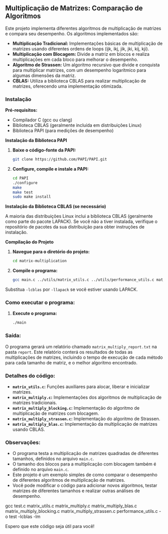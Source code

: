 ## Multiplicação de Matrizes: Comparação de Algoritmos

Este projeto implementa diferentes algoritmos de multiplicação de matrizes e compara seu desempenho. Os algoritmos implementados são:

- **Multiplicação Tradicional:** Implementações básicas de multiplicação de matrizes usando diferentes ordens de loops (ijk, ikj, jik, jki, kij, kji).
- **Multiplicação com Blocagem:** Divide a matriz em blocos e realiza multiplicações em cada bloco para melhorar o desempenho.
- **Algoritmo de Strassen:** Um algoritmo recursivo que divide e conquista para multiplicar matrizes, com um desempenho logarítmico para algumas dimensões da matriz.
- **CBLAS:** Utiliza a biblioteca CBLAS para realizar multiplicação de matrizes, oferecendo uma implementação otimizada.

### Instalação

**Pré-requisitos:**

- Compilador C (gcc ou clang)
- Biblioteca CBLAS (geralmente incluída em distribuições Linux)
- Biblioteca PAPI (para medições de desempenho)

**Instalação da Biblioteca PAPI**

1. **Baixe o código-fonte da PAPI:**

   ```bash
   git clone https://github.com/PAPI/PAPI.git
   ```

2. **Configure, compile e instale a PAPI:**
   ```bash
   cd PAPI
   ./configure
   make
   make test
   sudo make install
   ```

**Instalação da Biblioteca CBLAS (se necessário)**

A maioria das distribuições Linux inclui a biblioteca CBLAS (geralmente como parte do pacote LAPACK). Se você não a tiver instalada, verifique o repositório de pacotes da sua distribuição para obter instruções de instalação.

**Compilação do Projeto**

1. **Navegue para o diretório do projeto:**

   ```bash
   cd matrix-multiplication
   ```

2. **Compile o programa:**
   ```bash
   gcc main.c ../utils/matrix_utils.c ../utils/performance_utils.c mat_mult/matrix_multiply.c cblas/matrix_multiply_blas.c blocking/matrix_multiply_blocking.c strassen/matrix_multiply_strassen.c ../utils/report_utils.c -o main -lcblas -lpapi -lm
   ```

Substitua `-lcblas` por `-llapack` se você estiver usando LAPACK.

### Como executar o programa:

1. **Execute o programa:**
   ```bash
   ./main
   ```

### Saída:

O programa gerará um relatório chamado `matrix_multiply_report.txt` na pasta `report`. Este relatório conterá os resultados de todas as multiplicações de matrizes, incluindo o tempo de execução de cada método para cada tamanho de matriz, e o melhor algoritmo encontrado.

### Detalhes do código:

- **`matrix_utils.c`:** Funções auxiliares para alocar, liberar e inicializar matrizes.
- **`matrix_multiply.c`:** Implementações dos algoritmos de multiplicação de matrizes tradicionais.
- **`matrix_multiply_blocking.c`:** Implementação do algoritmo de multiplicação de matrizes com blocagem.
- **`matrix_multiply_strassen.c`:** Implementação do algoritmo de Strassen.
- **`matrix_multiply_blas.c`:** Implementação da multiplicação de matrizes usando CBLAS.

### Observações:

- O programa testa a multiplicação de matrizes quadradas de diferentes tamanhos, definidos no arquivo `main.c`.
- O tamanho dos blocos para a multiplicação com blocagem também é definido no arquivo `main.c`.
- Este projeto é um exemplo simples de como comparar o desempenho de diferentes algoritmos de multiplicação de matrizes.
- Você pode modificar o código para adicionar novos algoritmos, testar matrizes de diferentes tamanhos e realizar outras análises de desempenho.

gcc test.c matrix_utils.c matrix_multiply.c matrix_multiply_blas.c matrix_multiply_blocking.c matrix_multiply_strassen.c performance_utils.c -o test -lcblas -lm

Espero que este código seja útil para você!
